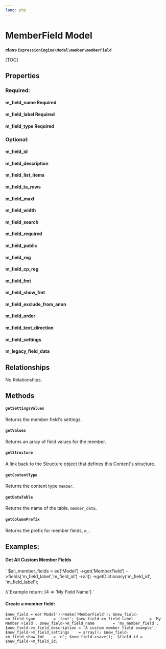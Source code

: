 ```yaml
---
lang: php
---
```


<!--
    This source file is part of the open source project
    ExpressionEngine User Guide (https://github.com/ExpressionEngine/ExpressionEngine-User-Guide)

    @link      https://expressionengine.com/
    @copyright Copyright (c) 2003-2021, Packet Tide, LLC (https://packettide.com)
    @license   https://expressionengine.com/license Licensed under Apache License, Version 2.0
-->

# MemberField Model

**class `ExpressionEngine\Model\member\memberField`**

[TOC]

## Properties

### Required:
#### m_field_name Required
#### m_field_label Required
#### m_field_type Required

### Optional:
#### m_field_id
#### m_field_description
#### m_field_list_items
#### m_field_ta_rows
#### m_field_maxl
#### m_field_width
#### m_field_search
#### m_field_required
#### m_field_public
#### m_field_reg
#### m_field_cp_reg
#### m_field_fmt
#### m_field_show_fmt
#### m_field_exclude_from_anon
#### m_field_order
#### m_field_text_direction
#### m_field_settings
#### m_legacy_field_data

## Relationships

No Relationships.

## Methods

#### `getSettingsValues`

Returns the member field's settings.

#### `getValues`

Returns an array of field values for the member.

#### `getStructure`

A link back to the Structure object that defines this Content's structure.

#### `getContentType`

Returns the content type `member`.

#### `getDataTable`

Returns the name of the table, `member_data`.

#### `getColumnPrefix`

Returns the prefix for member fields, `m_`.

## Examples:

#### Get All Custom Member Fields
`
$all_member_fields = ee('Model')
        ->get('MemberField')
        ->fields('m_field_label','m_field_id')
        ->all()
        ->getDictionary('m_field_id', 'm_field_label');

// Example return: [4 => 'My Field Name']
` 

#### Create a member field:
`
$new_field = ee('Model')->make('MemberField');
$new_field->m_field_type        = 'text';
$new_field->m_field_label       = 'My Member Field';
$new_field->m_field_name        = 'my_member_field';
$new_field->m_field_description = 'A custom member field example';
$new_field->m_field_settings    = array();
$new_field->m_field_show_fmt    = 'n';
$new_field->save(); 
$field_id = $new_field->m_field_id;
`                           